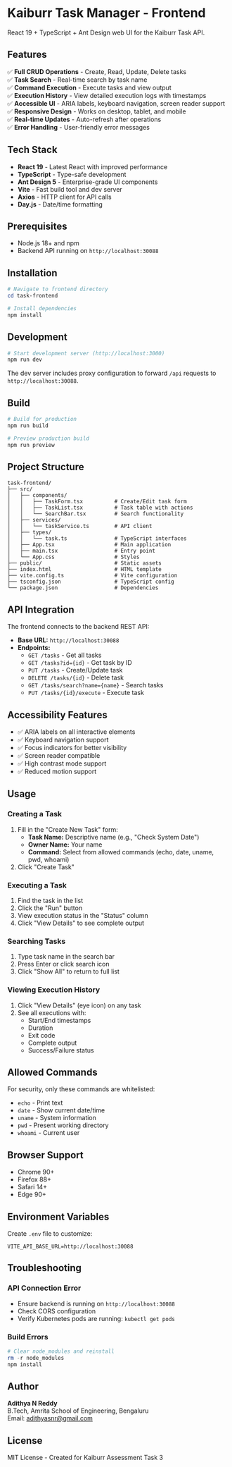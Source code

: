 # Kaiburr Task Manager - Frontend

React 19 + TypeScript + Ant Design web UI for the Kaiburr Task API.

## Features

✅ **Full CRUD Operations** - Create, Read, Update, Delete tasks  
✅ **Task Search** - Real-time search by task name  
✅ **Command Execution** - Execute tasks and view output  
✅ **Execution History** - View detailed execution logs with timestamps  
✅ **Accessible UI** - ARIA labels, keyboard navigation, screen reader support  
✅ **Responsive Design** - Works on desktop, tablet, and mobile  
✅ **Real-time Updates** - Auto-refresh after operations  
✅ **Error Handling** - User-friendly error messages  

## Tech Stack

- **React 19** - Latest React with improved performance
- **TypeScript** - Type-safe development
- **Ant Design 5** - Enterprise-grade UI components
- **Vite** - Fast build tool and dev server
- **Axios** - HTTP client for API calls
- **Day.js** - Date/time formatting

## Prerequisites

- Node.js 18+ and npm
- Backend API running on `http://localhost:30088`

## Installation

```powershell
# Navigate to frontend directory
cd task-frontend

# Install dependencies
npm install
```

## Development

```powershell
# Start development server (http://localhost:3000)
npm run dev
```

The dev server includes proxy configuration to forward `/api` requests to `http://localhost:30088`.

## Build

```powershell
# Build for production
npm run build

# Preview production build
npm run preview
```

## Project Structure

```
task-frontend/
├── src/
│   ├── components/
│   │   ├── TaskForm.tsx          # Create/Edit task form
│   │   ├── TaskList.tsx          # Task table with actions
│   │   └── SearchBar.tsx         # Search functionality
│   ├── services/
│   │   └── taskService.ts        # API client
│   ├── types/
│   │   └── task.ts               # TypeScript interfaces
│   ├── App.tsx                   # Main application
│   ├── main.tsx                  # Entry point
│   └── App.css                   # Styles
├── public/                       # Static assets
├── index.html                    # HTML template
├── vite.config.ts                # Vite configuration
├── tsconfig.json                 # TypeScript config
└── package.json                  # Dependencies
```

## API Integration

The frontend connects to the backend REST API:

- **Base URL:** `http://localhost:30088`
- **Endpoints:**
  - `GET /tasks` - Get all tasks
  - `GET /tasks?id={id}` - Get task by ID
  - `PUT /tasks` - Create/Update task
  - `DELETE /tasks/{id}` - Delete task
  - `GET /tasks/search?name={name}` - Search tasks
  - `PUT /tasks/{id}/execute` - Execute task

## Accessibility Features

- ✅ ARIA labels on all interactive elements
- ✅ Keyboard navigation support
- ✅ Focus indicators for better visibility
- ✅ Screen reader compatible
- ✅ High contrast mode support
- ✅ Reduced motion support

## Usage

### Creating a Task

1. Fill in the "Create New Task" form:
   - **Task Name:** Descriptive name (e.g., "Check System Date")
   - **Owner Name:** Your name
   - **Command:** Select from allowed commands (echo, date, uname, pwd, whoami)
2. Click "Create Task"

### Executing a Task

1. Find the task in the list
2. Click the "Run" button
3. View execution status in the "Status" column
4. Click "View Details" to see complete output

### Searching Tasks

1. Type task name in the search bar
2. Press Enter or click search icon
3. Click "Show All" to return to full list

### Viewing Execution History

1. Click "View Details" (eye icon) on any task
2. See all executions with:
   - Start/End timestamps
   - Duration
   - Exit code
   - Complete output
   - Success/Failure status

## Allowed Commands

For security, only these commands are whitelisted:
- `echo` - Print text
- `date` - Show current date/time
- `uname` - System information
- `pwd` - Present working directory
- `whoami` - Current user

## Browser Support

- Chrome 90+
- Firefox 88+
- Safari 14+
- Edge 90+

## Environment Variables

Create `.env` file to customize:

```env
VITE_API_BASE_URL=http://localhost:30088
```

## Troubleshooting

### API Connection Error

- Ensure backend is running on `http://localhost:30088`
- Check CORS configuration
- Verify Kubernetes pods are running: `kubectl get pods`

### Build Errors

```powershell
# Clear node_modules and reinstall
rm -r node_modules
npm install
```

## Author

**Adithya N Reddy**  
B.Tech, Amrita School of Engineering, Bengaluru  
Email: adithyasnr@gmail.com

## License

MIT License - Created for Kaiburr Assessment Task 3
